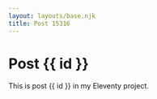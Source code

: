 ```yaml
---
layout: layouts/base.njk
title: Post 15316
---
```


# Post {{ id }}

This is post {{ id }} in my Eleventy project.
